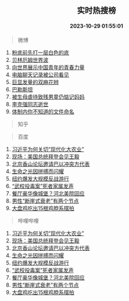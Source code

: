 <div align="center"><h2>实时热搜榜</h2><h4>2023-10-29 01:55:01</h4></div>

> 微博  

1. [粉底前先打一层白色的底](https://s.weibo.com/weibo?q=%E7%B2%89%E5%BA%95%E5%89%8D%E5%85%88%E6%89%93%E4%B8%80%E5%B1%82%E7%99%BD%E8%89%B2%E7%9A%84%E5%BA%95&t=31&band_rank=1&Refer=top)<br />
2. [贝林厄姆世界波](https://s.weibo.com/weibo?q=%23%E8%B4%9D%E6%9E%97%E5%8E%84%E5%A7%86%E4%B8%96%E7%95%8C%E6%B3%A2%23&t=31&band_rank=2&Refer=top)<br />
3. [向世界展示中国青年的青春力量](https://s.weibo.com/weibo?q=%23%E5%90%91%E4%B8%96%E7%95%8C%E5%B1%95%E7%A4%BA%E4%B8%AD%E5%9B%BD%E9%9D%92%E5%B9%B4%E7%9A%84%E9%9D%92%E6%98%A5%E5%8A%9B%E9%87%8F%23&t=31&band_rank=3&Refer=top)<br />
4. [电脑聊天记录被公司看见](https://s.weibo.com/weibo?q=%E7%94%B5%E8%84%91%E8%81%8A%E5%A4%A9%E8%AE%B0%E5%BD%95%E8%A2%AB%E5%85%AC%E5%8F%B8%E7%9C%8B%E8%A7%81&t=31&band_rank=4&Refer=top)<br />
5. [巨显发量的双麻花辫](https://s.weibo.com/weibo?q=%E5%B7%A8%E6%98%BE%E5%8F%91%E9%87%8F%E7%9A%84%E5%8F%8C%E9%BA%BB%E8%8A%B1%E8%BE%AB&t=31&band_rank=5&Refer=top)<br />
6. [巴勒斯坦](https://s.weibo.com/weibo?q=%23%E5%B7%B4%E5%8B%92%E6%96%AF%E5%9D%A6%23&t=31&band_rank=6&Refer=top)<br />
7. [被生母虐待致残男童仍惦记妈妈](https://s.weibo.com/weibo?q=%23%E8%A2%AB%E7%94%9F%E6%AF%8D%E8%99%90%E5%BE%85%E8%87%B4%E6%AE%8B%E7%94%B7%E7%AB%A5%E4%BB%8D%E6%83%A6%E8%AE%B0%E5%A6%88%E5%A6%88%23&t=31&band_rank=7&Refer=top)<br />
8. [李克强同志逝世](https://s.weibo.com/weibo?q=%23%E6%9D%8E%E5%85%8B%E5%BC%BA%E5%90%8C%E5%BF%97%E9%80%9D%E4%B8%96%23&t=31&band_rank=8&Refer=top)<br />
9. [体制内你不知道的文件命名](https://s.weibo.com/weibo?q=%E4%BD%93%E5%88%B6%E5%86%85%E4%BD%A0%E4%B8%8D%E7%9F%A5%E9%81%93%E7%9A%84%E6%96%87%E4%BB%B6%E5%91%BD%E5%90%8D&t=31&band_rank=9&Refer=top)<br />

> 知乎  


> 百度  

1. [习近平为何关切“现代化大农业”](https://www.baidu.com/s?wd=%E4%B9%A0%E8%BF%91%E5%B9%B3%E4%B8%BA%E4%BD%95%E5%85%B3%E5%88%87%E2%80%9C%E7%8E%B0%E4%BB%A3%E5%8C%96%E5%A4%A7%E5%86%9C%E4%B8%9A%E2%80%9D&sa=fyb_news&rsv_dl=fyb_news)<br />
2. [现场：美国总统拜登会见王毅](https://www.baidu.com/s?wd=%E7%8E%B0%E5%9C%BA%EF%BC%9A%E7%BE%8E%E5%9B%BD%E6%80%BB%E7%BB%9F%E6%8B%9C%E7%99%BB%E4%BC%9A%E8%A7%81%E7%8E%8B%E6%AF%85&sa=fyb_news&rsv_dl=fyb_news)<br />
3. [北京香山论坛邀请巴以冲突方代表](https://www.baidu.com/s?wd=%E5%8C%97%E4%BA%AC%E9%A6%99%E5%B1%B1%E8%AE%BA%E5%9D%9B%E9%82%80%E8%AF%B7%E5%B7%B4%E4%BB%A5%E5%86%B2%E7%AA%81%E6%96%B9%E4%BB%A3%E8%A1%A8&sa=fyb_news&rsv_dl=fyb_news)<br />
4. [生命之光因拼搏而闪耀](https://www.baidu.com/s?wd=%E7%94%9F%E5%91%BD%E4%B9%8B%E5%85%89%E5%9B%A0%E6%8B%BC%E6%90%8F%E8%80%8C%E9%97%AA%E8%80%80&sa=fyb_news&rsv_dl=fyb_news)<br />
5. [纽约爆发大规模反战游行](https://www.baidu.com/s?wd=%E7%BA%BD%E7%BA%A6%E7%88%86%E5%8F%91%E5%A4%A7%E8%A7%84%E6%A8%A1%E5%8F%8D%E6%88%98%E6%B8%B8%E8%A1%8C&sa=fyb_news&rsv_dl=fyb_news)<br />
6. [“武校投毒案”死者家属发声](https://www.baidu.com/s?wd=%E2%80%9C%E6%AD%A6%E6%A0%A1%E6%8A%95%E6%AF%92%E6%A1%88%E2%80%9D%E6%AD%BB%E8%80%85%E5%AE%B6%E5%B1%9E%E5%8F%91%E5%A3%B0&sa=fyb_news&rsv_dl=fyb_news)<br />
7. [餐厅豪华像城堡？河北美院回应](https://www.baidu.com/s?wd=%E9%A4%90%E5%8E%85%E8%B1%AA%E5%8D%8E%E5%83%8F%E5%9F%8E%E5%A0%A1%EF%BC%9F%E6%B2%B3%E5%8C%97%E7%BE%8E%E9%99%A2%E5%9B%9E%E5%BA%94&sa=fyb_news&rsv_dl=fyb_news)<br />
8. [男性“断崖式衰老”有两个节点](https://www.baidu.com/s?wd=%E7%94%B7%E6%80%A7%E2%80%9C%E6%96%AD%E5%B4%96%E5%BC%8F%E8%A1%B0%E8%80%81%E2%80%9D%E6%9C%89%E4%B8%A4%E4%B8%AA%E8%8A%82%E7%82%B9&sa=fyb_news&rsv_dl=fyb_news)<br />
9. [大盘鸡吃出15根鸡脖系摆拍](https://www.baidu.com/s?wd=%E5%A4%A7%E7%9B%98%E9%B8%A1%E5%90%83%E5%87%BA15%E6%A0%B9%E9%B8%A1%E8%84%96%E7%B3%BB%E6%91%86%E6%8B%8D&sa=fyb_news&rsv_dl=fyb_news)<br />

> 哔哩哔哩  

1. [习近平为何关切“现代化大农业”](https://www.baidu.com/s?wd=%E4%B9%A0%E8%BF%91%E5%B9%B3%E4%B8%BA%E4%BD%95%E5%85%B3%E5%88%87%E2%80%9C%E7%8E%B0%E4%BB%A3%E5%8C%96%E5%A4%A7%E5%86%9C%E4%B8%9A%E2%80%9D&sa=fyb_news&rsv_dl=fyb_news)<br />
2. [现场：美国总统拜登会见王毅](https://www.baidu.com/s?wd=%E7%8E%B0%E5%9C%BA%EF%BC%9A%E7%BE%8E%E5%9B%BD%E6%80%BB%E7%BB%9F%E6%8B%9C%E7%99%BB%E4%BC%9A%E8%A7%81%E7%8E%8B%E6%AF%85&sa=fyb_news&rsv_dl=fyb_news)<br />
3. [北京香山论坛邀请巴以冲突方代表](https://www.baidu.com/s?wd=%E5%8C%97%E4%BA%AC%E9%A6%99%E5%B1%B1%E8%AE%BA%E5%9D%9B%E9%82%80%E8%AF%B7%E5%B7%B4%E4%BB%A5%E5%86%B2%E7%AA%81%E6%96%B9%E4%BB%A3%E8%A1%A8&sa=fyb_news&rsv_dl=fyb_news)<br />
4. [生命之光因拼搏而闪耀](https://www.baidu.com/s?wd=%E7%94%9F%E5%91%BD%E4%B9%8B%E5%85%89%E5%9B%A0%E6%8B%BC%E6%90%8F%E8%80%8C%E9%97%AA%E8%80%80&sa=fyb_news&rsv_dl=fyb_news)<br />
5. [纽约爆发大规模反战游行](https://www.baidu.com/s?wd=%E7%BA%BD%E7%BA%A6%E7%88%86%E5%8F%91%E5%A4%A7%E8%A7%84%E6%A8%A1%E5%8F%8D%E6%88%98%E6%B8%B8%E8%A1%8C&sa=fyb_news&rsv_dl=fyb_news)<br />
6. [“武校投毒案”死者家属发声](https://www.baidu.com/s?wd=%E2%80%9C%E6%AD%A6%E6%A0%A1%E6%8A%95%E6%AF%92%E6%A1%88%E2%80%9D%E6%AD%BB%E8%80%85%E5%AE%B6%E5%B1%9E%E5%8F%91%E5%A3%B0&sa=fyb_news&rsv_dl=fyb_news)<br />
7. [餐厅豪华像城堡？河北美院回应](https://www.baidu.com/s?wd=%E9%A4%90%E5%8E%85%E8%B1%AA%E5%8D%8E%E5%83%8F%E5%9F%8E%E5%A0%A1%EF%BC%9F%E6%B2%B3%E5%8C%97%E7%BE%8E%E9%99%A2%E5%9B%9E%E5%BA%94&sa=fyb_news&rsv_dl=fyb_news)<br />
8. [男性“断崖式衰老”有两个节点](https://www.baidu.com/s?wd=%E7%94%B7%E6%80%A7%E2%80%9C%E6%96%AD%E5%B4%96%E5%BC%8F%E8%A1%B0%E8%80%81%E2%80%9D%E6%9C%89%E4%B8%A4%E4%B8%AA%E8%8A%82%E7%82%B9&sa=fyb_news&rsv_dl=fyb_news)<br />
9. [大盘鸡吃出15根鸡脖系摆拍](https://www.baidu.com/s?wd=%E5%A4%A7%E7%9B%98%E9%B8%A1%E5%90%83%E5%87%BA15%E6%A0%B9%E9%B8%A1%E8%84%96%E7%B3%BB%E6%91%86%E6%8B%8D&sa=fyb_news&rsv_dl=fyb_news)<br />

